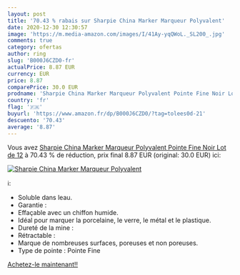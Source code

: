 ```yaml
---
layout: post
title: '70.43 % rabais sur Sharpie China Marker Marqueur Polyvalent'
date: 2020-12-30 12:30:57
image: 'https://m.media-amazon.com/images/I/41Ay-yqQWoL._SL200_.jpg'
comments: true
category: ofertas
author: ring
slug: 'B000J6CZD0-fr'
actualPrice: 8.87 EUR
currency: EUR
price: 8.87
comparePrice: 30.0 EUR
prodname: 'Sharpie China Marker Marqueur Polyvalent Pointe Fine Noir Lot de 12'
country: 'fr'
flag: '🇫🇷'
buyurl: 'https://www.amazon.fr/dp/B000J6CZD0/?tag=tolees0d-21'
descuento: '70.43'
average: '8.87'
---
```


Vous avez [Sharpie China Marker Marqueur Polyvalent Pointe Fine Noir Lot de 12](https://www.amazon.fr/dp/B000J6CZD0/?tag=tolees0d-21)  à  70.43 % de réduction, prix final  8.87 EUR (original: 30.0 EUR) ici:

[![Sharpie China Marker Marqueur Polyvalent](https://m.media-amazon.com/images/I/41Ay-yqQWoL._SL200_.jpg)](https://www.amazon.fr/dp/B000J6CZD0/?tag=tolees0d-21)

ℹ️:

- Soluble dans leau.
- Garantie :
- Effaçable avec un chiffon humide.
- Idéal pour marquer la porcelaine, le verre, le métal et le plastique.
- Dureté de la mine :
- Rétractable :
- Marque de nombreuses surfaces, poreuses et non poreuses.
- Type de pointe : Pointe Fine

[Achetez-le maintenant!!](https://www.amazon.fr/dp/B000J6CZD0/?tag=tolees0d-21)
